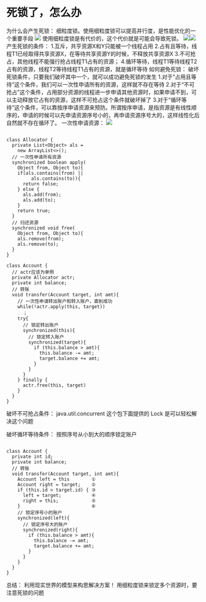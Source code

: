 # 死锁了，怎么办

为什么会产生死锁：
细粒度锁。使用细粒度锁可以提高并行度，是性能优化的一个重要手段
![](https://cdn.nlark.com/yuque/0/2019/png/257847/1576337798571-d86fce35-1196-4d40-a7f8-708ecaa62180.png#align=left&display=inline&height=282&originHeight=640&originWidth=1142&size=0&status=done&style=none&width=504)
使用细粒度锁是有代价的，这个代价就是可能会导致死锁。
![](https://cdn.nlark.com/yuque/0/2019/png/257847/1576337852235-193cb526-e0ff-4209-8c71-59ccf3d8ccd4.png#align=left&display=inline&height=238&originHeight=640&originWidth=1142&size=0&status=done&style=none&width=424)![](https://cdn.nlark.com/yuque/0/2019/png/257847/1576337873836-2ecb8a51-5f6d-4de1-930f-6557ed554022.png#align=left&display=inline&height=278&originHeight=682&originWidth=1142&size=0&status=done&style=none&width=464)
产生死锁的条件：
1.互斥，共亨资源Ⅹ和Y只能被一个线程占用
2.占有且等待，线程T1已经取得共享资源Ⅹ，在等待共享资源Y的时候，不释放共享资源Ⅹ
3.不可抢占，其他线程不能强行抢占线程T1占有的资源；
4.循环等待，线程T1等待线程T2占有的资源，线程T2等待线程T1占有的资源，就是循环等待
如何避免死锁：
破坏死锁条件，只要我们破坏其中一个，就可以成功避免死锁的发生
1.对于“占用且等待”这个条件，我们可以一次性申请所有的资源，这样就不存在等待
2.对于“不可抢占”这个条件，占用部分资源的线程进一步申请其他资源时，如果申请不到，可以主动释放它占有的资源，这样不可抢占这个条件就破坏掉了
3.对于“循环等待”这个条件，可以靠按序申请资源来预防。所谓按序申请，是指资源是有线性顺序的，申请的时候可以先申请资源序号小的，再申请资源序号大的，这样线性化后自然就不存在循环了。
一次性申请资源：
![](https://cdn.nlark.com/yuque/0/2019/png/257847/1576338187427-ec3ea583-b018-4f0e-8b40-314657060b8d.png#align=left&display=inline&height=242&originHeight=640&originWidth=1142&size=0&status=done&style=none&width=403)
```shell

class Allocator {
  private List<Object> als =
    new ArrayList<>();
  // 一次性申请所有资源
  synchronized boolean apply(
    Object from, Object to){
    if(als.contains(from) ||
         als.contains(to)){
      return false;  
    } else {
      als.add(from);
      als.add(to);  
    }
    return true;
  }
  // 归还资源
  synchronized void free(
    Object from, Object to){
    als.remove(from);
    als.remove(to);
  }
}

class Account {
  // actr应该为单例
  private Allocator actr;
  private int balance;
  // 转账
  void transfer(Account target, int amt){
    // 一次性申请转出账户和转入账户，直到成功
    while(!actr.apply(this, target))
      ；
    try{
      // 锁定转出账户
      synchronized(this){              
        // 锁定转入账户
        synchronized(target){           
          if (this.balance > amt){
            this.balance -= amt;
            target.balance += amt;
          }
        }
      }
    } finally {
      actr.free(this, target)
    }
  } 
}
```
破坏不可抢占条件：
java.util.concurrent 这个包下面提供的 Lock 是可以轻松解决这个问题

破坏循环等待条件：
按照序号从小到大的顺序锁定账户
```shell

class Account {
  private int id;
  private int balance;
  // 转账
  void transfer(Account target, int amt){
    Account left = this        ①
    Account right = target;    ②
    if (this.id > target.id) { ③
      left = target;           ④
      right = this;            ⑤
    }                          ⑥
    // 锁定序号小的账户
    synchronized(left){
      // 锁定序号大的账户
      synchronized(right){ 
        if (this.balance > amt){
          this.balance -= amt;
          target.balance += amt;
        }
      }
    }
  } 
}
```
总结：
利用现实世界的模型来构思解决方案！
用细粒度锁来锁定多个资源时，要注意死锁的问题
